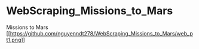 # WebScraping_Missions_to_Mars
Missions to Mars
[[https://github.com/nguyenndt278/WebScraping_Missions_to_Mars/web_pt1.png]]
